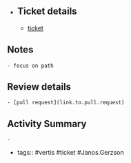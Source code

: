 - ## Ticket details
	- [ticket](link.to.ticket)
## Notes
	- focus on path
## Review details
	- [pull request](link.to.pull.request)
## Activity Summary
	-
- tags:: #vertis #ticket #Janos.Gerzson